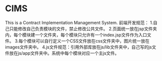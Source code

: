 # CIMS
This is a Contract Implementation Management System.
  前端开发规范：
  1.自己只能修改自己负责模块的文件，禁止修改公共文件。
  2.页面统一放在jsp文件夹内，每个模块建一个文件夹，每个模块只允许有一个index.jsp文件作为入口文件。
  3.每个模块可以自行定义一个CSS文件放在css文件夹中，图片统一放在images文件夹中。
  4.js文件规范：引用外部库放在js/lib文件夹中，自己写的js文件放在js/app文件夹中。系统中每个模块对应一个主js文件。

